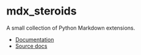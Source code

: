 # mdx_steroids

A small collection of Python Markdown extensions.

* [Documentation](https://twardoch.github.io/markdown-steroids/)
* [Source docs](./srcdocs/docs)


